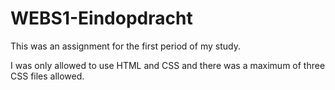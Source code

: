 # WEBS1-Eindopdracht

This was an assignment for the first period of my study.

I was only allowed to use HTML and CSS and there was a maximum of three CSS files allowed.
